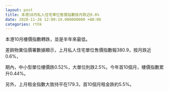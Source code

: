 ```yaml
---
layout: post
title: 本港10月私人住宅單位售價指數按月跌近0.6%
date: 2020-11-26 12:09:19.000000000 +08:00
categories: rthk
---
```


本港10月樓價指數轉跌，並是半年來最低。

差餉物業估價署數據顯示，上月私人住宅單位售價指數報380.9，按月跌近0.6%，

期內，中小型單位樓價跌0.52%，大單位則跌2.5%。今年首10個月，樓價指數累升0.44%。

另外，上月租金指數大致持平在179.3，首10個月租金跌約5.5%。
